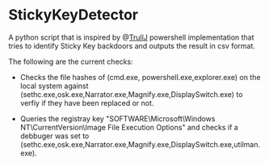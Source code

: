 # StickyKeyDetector
A python script that is inspired by @[TrullJ](https://github.com/TrullJ/sticky-keys-scanner) powershell implementation that tries to identify Sticky Key backdoors and outputs the result in csv format. 

The following are the current checks:
* Checks the file hashes of (cmd.exe, powershell.exe,explorer.exe) on the local system against (sethc.exe,osk.exe,Narrator.exe,Magnify.exe,DisplaySwitch.exe) to verfiy if they have been replaced or not.

* Queries the registray key "SOFTWARE\Microsoft\Windows NT\CurrentVersion\Image File Execution Options\" and checks if a debbuger was set to (sethc.exe,osk.exe,Narrator.exe,Magnify.exe,DisplaySwitch.exe,utilman.exe).

